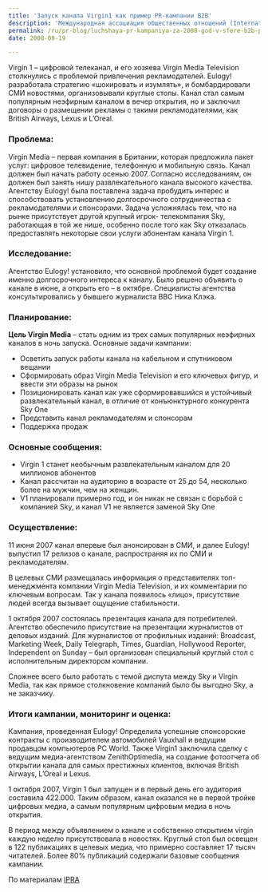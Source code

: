 ```yaml
---
title: 'Запуск канала Virgin1 как пример PR-кампании B2B'
description: 'Международная ассоциация общественных отношений (International Public Relations Association) ежегодно проводит отбор лучших кампаний в разных номинациях. В 2008 году в области B2B была отмечена золотом (Golden World Award) кампания агентства <a href="http://www.eulogy.co.uk/" target="_blank" rel="noopener noreferrer">Eulogy!</a>, Великобритания, для Virgin Media Television и ее нового канала Virgin1.'
permalink: /ru/pr-blog/luchshaya-pr-kampaniya-za-2008-god-v-sfere-b2b-po-mneniyu-ipra
date: 2008-09-19

---
```


Virgin 1 – цифровой телеканал, и его хозяева Virgin Media Television столкнулись с проблемой привлечения рекламодателей. Eulogy! разработала стратегию «шокировать и изумлять», и бомбардировали СМИ новостями, организовывали круглые столы. Канал стал  самым популярным неэфирным каналом  в вечер открытия, но и заключил договоры о размещении рекламы с такими рекламодателями, как British Airways, Lexus и L’Oreal.

<h3>Проблема:</h3>

Virgin Media – первая компания в Британии, которая предложила пакет услуг: цифровое телевидение, телефонную и мобильную связь.   Канал должен был начать работу осенью  2007. Согласно исследованиям, он должен был занять нишу развлекательного канала высокого качества. Агентству Eulogy! была поставлена задача пробудить интерес и способствовать установлению долгосрочного сотрудничества с рекламодателями и спонсорами. Задача усложнялась тем, что на рынке присутствует другой крупный игрок-  телекомпания Sky, работающая в той же нише, особенно после того как Sky отказалась предоставлять некоторые свои услуги абонентам канала Virgin 1.

<h3>Исследование:</h3>

Агентство  Eulogy! установило, что основной проблемой будет создание именно долгосрочного интереса к каналу. Было решено объявить о канале в июне, а открыть его – в октябре. Специалисты агентства консультировались у бывшего журналиста BBC Ника Клэка.

<h3>Планирование:</h3>

<strong>Цель Virgin Media</strong> – стать одним из трех самых популярных неэфирных каналов в ночь запуска. Основные задачи кампании:

<ul><li> Осветить запуск работы канала на кабельном и спутниковом вещании </li>
<li>Сформировать образ  Virgin Media Television и его ключевых фигур, и ввести эти образы на рынок</li>
<li>Позиционировать канал как уже сформировавшийся и устойчивый развлекательный канал, в отличие от конъюнктурного конкурента Sky One</li>
<li>Представить канал рекламодателям и спонсорам </li>
<li>Поддержка продаж</li> </ul>

<h3>Основные сообщения:</h3>

<ul><li>Virgin 1 станет необычным развлекательным каналом для 20 миллионов абонентов </li>
<li>Канал рассчитан на аудиторию в возрасте от 25 до 54, несколько более на мужчин, чем на женщин.</li>
<li>V1 планировали примерно год, и он никак не связан с борьбой с компанией Sky, и канал V1 не является заменой Sky One</li> </ul>

<h3>Осуществление:</h3>

11 июня 2007 канал впервые был анонсирован в СМИ, и далее Eulogy! выпустил 17 релизов о канале, распространяя их по СМИ и рекламодателям.

В целевых СМИ размещалась информация о представителях топ-менеджмента компании Virgin Media Television, и их комментарии по ключевым вопросам. Так у канала появилось «лицо», присутствие людей всегда вызывает ощущение стабильности.

1 октября 2007 состоялась презентация канала для потребителей. Агентство обеспечило присутствие на презентации журналистов от деловых изданий. Для журналистов от профильных изданий: Broadcast, Marketing Week, Daily Telegraph, Times, Guardian, Hollywood Reporter, Independent on Sunday – был организован специальный круглый стол с исполнительным директором компании.

Сложнее всего было работать с темой диспута между Sky и Virgin Media, так как прямое столкновение компаний было бы выгодно Sky, а не заказчику. <p>

<h3>Итоги кампании, мониторинг и оценка:</h3>

Кампания, проведенная  Eulogy! Определила успешные спонсорские контракты с  производителем автомобилей Vauxhall и ведущим  продавцом компьютеров  PC World. Также Virgin1 заключила сделку с ведущим медиа-агентством ZenithOptimedia, на создание фотоотчета об открытии канала для самых престижных клиентов, включая British Airways, L’Oreal и Lexus.

1 октября 2007, Virgin 1 был запущен и в первый день его аудитория составила 422.000. Таким образом, канал оказался не в первой тройке цифровых медиа, а самым популярным цифровым медиа в ночь открытия.

В период между объявлением о канале и собственно открытием virgin каждую неделю присутствовала в новостях. Круглый стол был освещен в 122 публикациях в целевых медиа, что примерно составляет  17 тысяч читателей.  Более 80% публикаций содержали базовые сообщения кампании.

По материалам <a href="http://www.ipra.org/detail.asp?articleid=822">IPRA</a>

